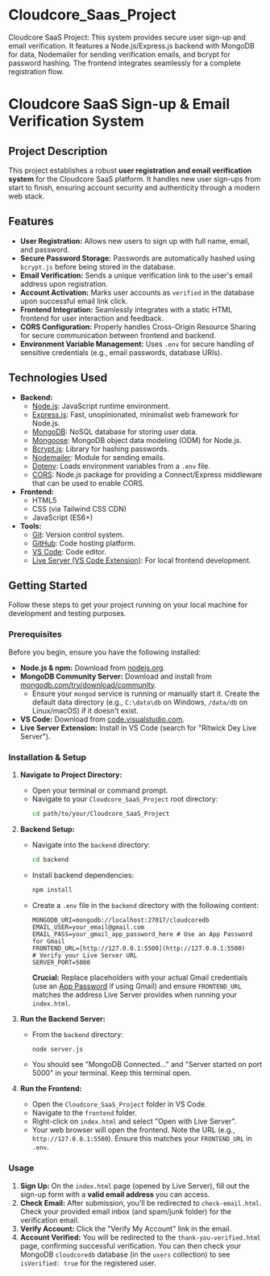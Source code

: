 # Cloudcore_Saas_Project
Cloudcore SaaS Project: This system provides secure user sign-up and email verification. It features a Node.js/Express.js backend with MongoDB for data, Nodemailer for sending verification emails, and bcrypt for password hashing. The frontend integrates seamlessly for a complete registration flow.

# Cloudcore SaaS Sign-up & Email Verification System

## Project Description

This project establishes a robust **user registration and email verification system** for the Cloudcore SaaS platform. It handles new user sign-ups from start to finish, ensuring account security and authenticity through a modern web stack.

## Features

* **User Registration:** Allows new users to sign up with full name, email, and password.
* **Secure Password Storage:** Passwords are automatically hashed using `bcrypt.js` before being stored in the database.
* **Email Verification:** Sends a unique verification link to the user's email address upon registration.
* **Account Activation:** Marks user accounts as `verified` in the database upon successful email link click.
* **Frontend Integration:** Seamlessly integrates with a static HTML frontend for user interaction and feedback.
* **CORS Configuration:** Properly handles Cross-Origin Resource Sharing for secure communication between frontend and backend.
* **Environment Variable Management:** Uses `.env` for secure handling of sensitive credentials (e.g., email passwords, database URIs).

## Technologies Used

* **Backend:**
    * [Node.js](https://nodejs.org/): JavaScript runtime environment.
    * [Express.js](https://expressjs.com/): Fast, unopinionated, minimalist web framework for Node.js.
    * [MongoDB](https://www.mongodb.com/): NoSQL database for storing user data.
    * [Mongoose](https://mongoosejs.com/): MongoDB object data modeling (ODM) for Node.js.
    * [Bcrypt.js](https://www.npmjs.com/package/bcryptjs): Library for hashing passwords.
    * [Nodemailer](https://nodemailer.com/): Module for sending emails.
    * [Dotenv](https://www.npmjs.com/package/dotenv): Loads environment variables from a `.env` file.
    * [CORS](https://www.npmjs.com/package/cors): Node.js package for providing a Connect/Express middleware that can be used to enable CORS.
* **Frontend:**
    * HTML5
    * CSS (via Tailwind CSS CDN)
    * JavaScript (ES6+)
* **Tools:**
    * [Git](https://git-scm.com/): Version control system.
    * [GitHub](https://github.com/): Code hosting platform.
    * [VS Code](https://code.visualstudio.com/): Code editor.
    * [Live Server (VS Code Extension)](https://marketplace.visualstudio.com/items?itemName=ritwickdey.LiveServer): For local frontend development.

## Getting Started

Follow these steps to get your project running on your local machine for development and testing purposes.

### Prerequisites

Before you begin, ensure you have the following installed:

* **Node.js & npm:** Download from [nodejs.org](https://nodejs.org/).
* **MongoDB Community Server:** Download and install from [mongodb.com/try/download/community](https://www.mongodb.com/try/download/community).
    * Ensure your `mongod` service is running or manually start it. Create the default data directory (e.g., `C:\data\db` on Windows, `/data/db` on Linux/macOS) if it doesn't exist.
* **VS Code:** Download from [code.visualstudio.com](https://code.visualstudio.com/).
* **Live Server Extension:** Install in VS Code (search for "Ritwick Dey Live Server").

### Installation & Setup

1.  **Navigate to Project Directory:**
    * Open your terminal or command prompt.
    * Navigate to your `Cloudcore_SaaS_Project` root directory:
        ```bash
        cd path/to/your/Cloudcore_SaaS_Project
        ```

2.  **Backend Setup:**
    * Navigate into the `backend` directory:
        ```bash
        cd backend
        ```
    * Install backend dependencies:
        ```bash
        npm install
        ```
    * Create a `.env` file in the `backend` directory with the following content:
        ```dotenv
        MONGODB_URI=mongodb://localhost:27017/cloudcoredb
        EMAIL_USER=your_email@gmail.com
        EMAIL_PASS=your_gmail_app_password_here # Use an App Password for Gmail
        FRONTEND_URL=[http://127.0.0.1:5500](http://127.0.0.1:5500)      # Verify your Live Server URL
        SERVER_PORT=5000
        ```
        **Crucial:** Replace placeholders with your actual Gmail credentials (use an [App Password](https://support.google.com/accounts/answer/185833?hl=en) if using Gmail) and ensure `FRONTEND_URL` matches the address Live Server provides when running your `index.html`.

3.  **Run the Backend Server:**
    * From the `backend` directory:
        ```bash
        node server.js
        ```
    * You should see "MongoDB Connected..." and "Server started on port 5000" in your terminal. Keep this terminal open.

4.  **Run the Frontend:**
    * Open the `Cloudcore_SaaS_Project` folder in VS Code.
    * Navigate to the `frontend` folder.
    * Right-click on `index.html` and select "Open with Live Server".
    * Your web browser will open the frontend. Note the URL (e.g., `http://127.0.0.1:5500`). Ensure this matches your `FRONTEND_URL` in `.env`.

### Usage

1.  **Sign Up:** On the `index.html` page (opened by Live Server), fill out the sign-up form with a **valid email address** you can access.
2.  **Check Email:** After submission, you'll be redirected to `check-email.html`. Check your provided email inbox (and spam/junk folder) for the verification email.
3.  **Verify Account:** Click the "Verify My Account" link in the email.
4.  **Account Verified:** You will be redirected to the `thank-you-verified.html` page, confirming successful verification. You can then check your MongoDB `cloudcoredb` database (in the `users` collection) to see `isVerified: true` for the registered user.
